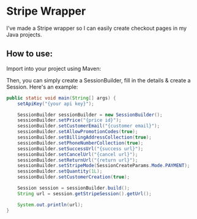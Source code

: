 # Stripe Wrapper
I've made a Stripe wrapper so I can easily create checkout pages in my Java projects.
## How to use:
Import into your project using Maven:

Then, you can simply create a SessionBuilder, fill in the details & create a Session. Here's an example:
```java
public static void main(String[] args) {
    setApiKey("{your api key}");

    SessionBuilder sessionBuilder = new SessionBuilder();
    sessionBuilder.setPrice("{price id}");
    sessionBuilder.setCustomerEmail("{customer email}");
    sessionBuilder.setAllowPromotionCodes(true);
    sessionBuilder.setBillingAddressCollection(true);
    sessionBuilder.setPhoneNumberCollection(true);
    sessionBuilder.setSuccessUrl("{success url}");
    sessionBuilder.setCancelUrl("{cancel url}");
    sessionBuilder.setReturnUrl("{return url}");
    sessionBuilder.setStripeMode(SessionCreateParams.Mode.PAYMENT);
    sessionBuilder.setQuantity(1L);
    sessionBuilder.setCustomerCreation(true);

    Session session = sessionBuilder.build();
    String url = session.getStripeSession().getUrl();

    System.out.println(url);
}
```
